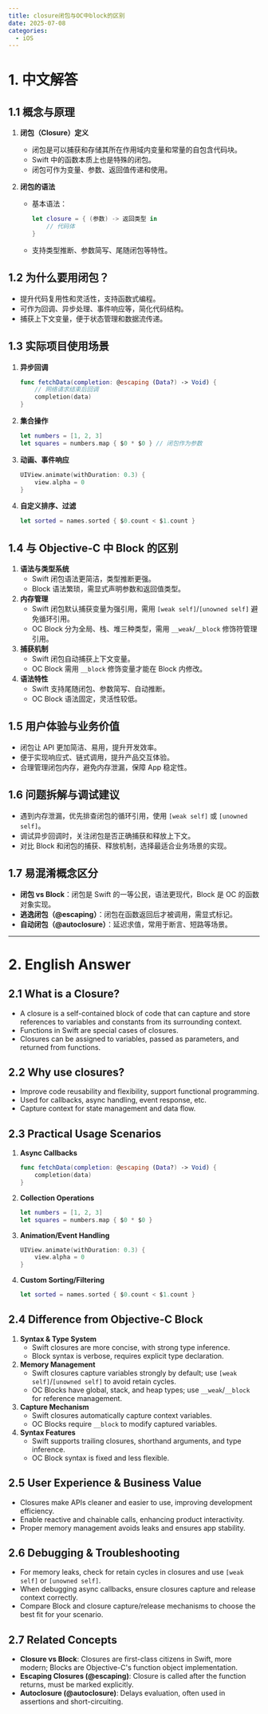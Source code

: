 ```yaml
---
title: closure闭包与OC中block的区别
date: 2025-07-08
categories:
  - iOS
---
```


# 1. 中文解答

## 1.1 概念与原理
1. **闭包（Closure）定义**
   - 闭包是可以捕获和存储其所在作用域内变量和常量的自包含代码块。
   - Swift 中的函数本质上也是特殊的闭包。
   - 闭包可作为变量、参数、返回值传递和使用。

2. **闭包的语法**
   - 基本语法：
     ```swift
     let closure = { (参数) -> 返回类型 in
         // 代码体
     }
     ```
   - 支持类型推断、参数简写、尾随闭包等特性。

## 1.2 为什么要用闭包？
- 提升代码复用性和灵活性，支持函数式编程。
- 可作为回调、异步处理、事件响应等，简化代码结构。
- 捕获上下文变量，便于状态管理和数据流传递。

## 1.3 实际项目使用场景
1. **异步回调**
   ```swift
   func fetchData(completion: @escaping (Data?) -> Void) {
       // 网络请求结束后回调
       completion(data)
   }
   ```
2. **集合操作**
   ```swift
   let numbers = [1, 2, 3]
   let squares = numbers.map { $0 * $0 } // 闭包作为参数
   ```
3. **动画、事件响应**
   ```swift
   UIView.animate(withDuration: 0.3) {
       view.alpha = 0
   }
   ```
4. **自定义排序、过滤**
   ```swift
   let sorted = names.sorted { $0.count < $1.count }
   ```

## 1.4 与 Objective-C 中 Block 的区别
1. **语法与类型系统**
   - Swift 闭包语法更简洁，类型推断更强。
   - Block 语法繁琐，需显式声明参数和返回值类型。
2. **内存管理**
   - Swift 闭包默认捕获变量为强引用，需用 `[weak self]`/`[unowned self]` 避免循环引用。
   - OC Block 分为全局、栈、堆三种类型，需用 `__weak`/`__block` 修饰符管理引用。
3. **捕获机制**
   - Swift 闭包自动捕获上下文变量。
   - OC Block 需用 `__block` 修饰变量才能在 Block 内修改。
4. **语法特性**
   - Swift 支持尾随闭包、参数简写、自动推断。
   - OC Block 语法固定，灵活性较低。

## 1.5 用户体验与业务价值
- 闭包让 API 更加简洁、易用，提升开发效率。
- 便于实现响应式、链式调用，提升产品交互体验。
- 合理管理闭包内存，避免内存泄漏，保障 App 稳定性。

## 1.6 问题拆解与调试建议
- 遇到内存泄漏，优先排查闭包的循环引用，使用 `[weak self]` 或 `[unowned self]`。
- 调试异步回调时，关注闭包是否正确捕获和释放上下文。
- 对比 Block 和闭包的捕获、释放机制，选择最适合业务场景的实现。

## 1.7 易混淆概念区分
- **闭包 vs Block**：闭包是 Swift 的一等公民，语法更现代，Block 是 OC 的函数对象实现。
- **逃逸闭包（@escaping）**：闭包在函数返回后才被调用，需显式标记。
- **自动闭包（@autoclosure）**：延迟求值，常用于断言、短路等场景。

---

# 2. English Answer

## 2.1 What is a Closure?
- A closure is a self-contained block of code that can capture and store references to variables and constants from its surrounding context.
- Functions in Swift are special cases of closures.
- Closures can be assigned to variables, passed as parameters, and returned from functions.

## 2.2 Why use closures?
- Improve code reusability and flexibility, support functional programming.
- Used for callbacks, async handling, event response, etc.
- Capture context for state management and data flow.

## 2.3 Practical Usage Scenarios
1. **Async Callbacks**
   ```swift
   func fetchData(completion: @escaping (Data?) -> Void) {
       completion(data)
   }
   ```
2. **Collection Operations**
   ```swift
   let numbers = [1, 2, 3]
   let squares = numbers.map { $0 * $0 }
   ```
3. **Animation/Event Handling**
   ```swift
   UIView.animate(withDuration: 0.3) {
       view.alpha = 0
   }
   ```
4. **Custom Sorting/Filtering**
   ```swift
   let sorted = names.sorted { $0.count < $1.count }
   ```

## 2.4 Difference from Objective-C Block
1. **Syntax & Type System**
   - Swift closures are more concise, with strong type inference.
   - Block syntax is verbose, requires explicit type declaration.
2. **Memory Management**
   - Swift closures capture variables strongly by default; use `[weak self]`/`[unowned self]` to avoid retain cycles.
   - OC Blocks have global, stack, and heap types; use `__weak`/`__block` for reference management.
3. **Capture Mechanism**
   - Swift closures automatically capture context variables.
   - OC Blocks require `__block` to modify captured variables.
4. **Syntax Features**
   - Swift supports trailing closures, shorthand arguments, and type inference.
   - OC Block syntax is fixed and less flexible.

## 2.5 User Experience & Business Value
- Closures make APIs cleaner and easier to use, improving development efficiency.
- Enable reactive and chainable calls, enhancing product interactivity.
- Proper memory management avoids leaks and ensures app stability.

## 2.6 Debugging & Troubleshooting
- For memory leaks, check for retain cycles in closures and use `[weak self]` or `[unowned self]`.
- When debugging async callbacks, ensure closures capture and release context correctly.
- Compare Block and closure capture/release mechanisms to choose the best fit for your scenario.

## 2.7 Related Concepts
- **Closure vs Block**: Closures are first-class citizens in Swift, more modern; Blocks are Objective-C's function object implementation.
- **Escaping Closures (@escaping)**: Closure is called after the function returns, must be marked explicitly.
- **Autoclosure (@autoclosure)**: Delays evaluation, often used in assertions and short-circuiting.
